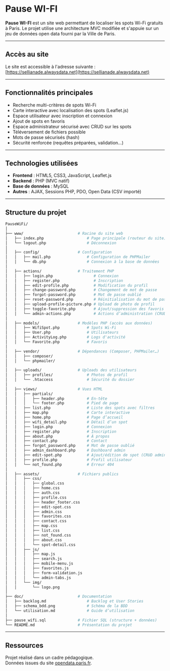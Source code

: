 # Pause WI-FI

**Pause WI-FI** est un site web permettant de localiser les spots Wi-Fi gratuits à Paris.
Le projet utilise une architecture MVC modifiée et s'appuie sur un jeu de données open data fourni par la Ville de Paris.

---

## Accès au site

Le site est accessible à l'adresse suivante : [https://sellianade.alwaysdata.net](https://sellianade.alwaysdata.net)

---

## Fonctionnalités principales

- Recherche multi-critères de spots Wi-Fi
- Carte interactive avec localisation des spots (Leaflet.js)
- Espace utilisateur avec inscription et connexion
- Ajout de spots en favoris
- Espace administrateur sécurisé avec CRUD sur les spots
- Téléversement de fichiers possible
- Mots de passe sécurisés (hash)
- Sécurité renforcée (requêtes préparées, validation…)

---

## Technologies utilisées

- **Frontend** : HTML5, CSS3, JavaScript, Leaflet.js
- **Backend** : PHP (MVC natif)
- **Base de données** : MySQL
- **Autres** : AJAX, Sessions PHP, PDO, Open Data (CSV importé)

---

## Structure du projet
```bash
PauseWiFi/
│
├── www/                        # Racine du site web
│   ├── index.php                   # Page principale (routeur du site)
│   └── logout.php                  # Déconnexion
│
│   ├── config/                 # Configuration
│   │   ├── mail.php                # Configuration de PHPMailer 
│   │   └── db.php                  # Connexion à la base de données
│
│   ├── actions/                # Traitement PHP
│   │   ├── login.php                  # Connexion
│   │   ├── register.php               # Inscription
│   │   ├── edit-profile.php           # Modification du profil
│   │   ├── change-password.php        # Changement de mot de passe 
│   │   ├── forgot-password.php        # Mot de passe oublié
│   │   ├── reset-password.php         # Réinitialisation du mot de passe
│   │   ├── upload-profile-picture.php # Upload de photo de profil
│   │   ├── toggle-favorite.php        # Ajout/suppression des favoris
│   │   └── admin-actions.php          # Actions d’administration (CRUD)
│
│   ├── models/                 # Modèles PHP (accès aux données)
│   │   ├── WifiSpot.php            # Spots Wi-Fi
│   │   ├── User.php                # Utilisateurs
│   │   ├── ActivityLog.php         # Logs d'activité
│   │   └── Favorite.php            # Favoris
│
│   ├── vendor/                 # Dépendances (Composer, PHPMailer…)
│   │   ├── composer/
│   │   └── phpmailer/
│
│   ├── uploads/                # Uploads des utilisateurs
│   │   ├── profiles/               # Photos de profil
│   │   └── .htaccess               # Sécurité du dossier
│
│   ├── views/                  # Vues HTML
│   │   ├── partials/           
│   │   │   ├── header.php          # En-tête
│   │   │   └── footer.php          # Pied de page
│   │   ├── list.php                # Liste des spots avec filtres
│   │   ├── map.php                 # Carte interactive
│   │   ├── home.php                # Page d’accueil
│   │   ├── wifi_detail.php         # Détail d’un spot
│   │   ├── login.php               # Connexion
│   │   ├── register.php            # Inscription
│   │   ├── about.php               # À propos
│   │   ├── contact.php             # Contact
│   │   ├── forgot_password.php     # Mot de passe oublié
│   │   ├── admin_dashboard.php     # Dashboard admin
│   │   ├── edit-spot.php           # Ajout/édition de spot (CRUD admin)
│   │   ├── profile.php             # Profil utilisateur
│   │   └── not_found.php           # Erreur 404
│
│   ├── assets/                 # Fichiers publics
│   │   ├── css/
│   │   │   ├── global.css
│   │   │   ├── home.css
│   │   │   ├── auth.css
│   │   │   ├── profile.css
│   │   │   ├── header_footer.css
│   │   │   ├── edit-spot.css
│   │   │   ├── admin.css
│   │   │   ├── favorites.css
│   │   │   ├── contact.css
│   │   │   ├── map.css
│   │   │   ├── list.css
│   │   │   ├── not_found.css
│   │   │   ├── about.css
│   │   │   └── spot-detail.css
│   │   ├── js/
│   │   │   ├── map.js
│   │   │   ├── search.js
│   │   │   ├── mobile-menu.js
│   │   │   ├── favorites.js
│   │   │   ├── form-validation.js
│   │   │   └── admin-tabs.js
│   │   └── img/
│   │       └── logo.png
│
├── doc/                        # Documentation
│   ├── backlog.md                  # Backlog et User Stories
│   ├── schema_bdd.png              # Schéma de la BDD
│   └── utilisation.md              # Guide d’utilisation
│
├── pause_wifi.sql              # Fichier SQL (structure + données)
└── README.md                   # Présentation du projet
```
---

## Ressources

Projet réalisé dans un cadre pédagogique.  
Données issues du site [opendata.paris.fr](https://opendata.paris.fr/explore/dataset/sites-disposant-du-service-paris-wi-fi/export/?disjunctive.cp&disjunctive.etat2).

